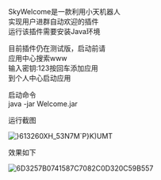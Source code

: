 SkyWelcome是一款利用小天机器人  
实现用户进群自动欢迎的插件  
运行该插件需要安装Java环境   

目前插件仍在测试版，启动前请  
应用中心搜索www  
输入密钥:123按回车添加应用  
到个人中心启动应用  

启动命令  
java -jar Welcome.jar

运行截图  

![}613260XH_53N7M`P}K)UMT](https://user-images.githubusercontent.com/69817107/178035422-4d633784-90d2-4b01-9efd-0254fd6dc6f5.png)

效果如下  

![6D3257B0741587C7082C0D320C59B557](https://user-images.githubusercontent.com/69817107/178035291-3e733628-c1b0-4126-a9bd-65f241bae1e0.png)

